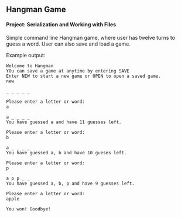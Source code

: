 ## Hangman Game
#### Project: Serialization and Working with Files

Simple command line Hangman game, where user has twelve turns to guess a word. User can also save and load a game. 

Example output:

```
Welcome to Hangman
YOu can save a game at anytime by entering SAVE
Enter NEW to start a new game or OPEN to open a saved game.
new

_ _ _ _ _

Please enter a letter or word:
a

a _ _ _ _
You have guessed a and have 11 guesses left. 

Please enter a letter or word:
b

a _ _ _ _
You have guessed a, b and have 10 gueses left. 

Please enter a letter or word:
p

a p p _ _
You have guessed a, b, p and have 9 guesses left. 

Please enter a letter or word:
apple

You won! Goodbye!
```
